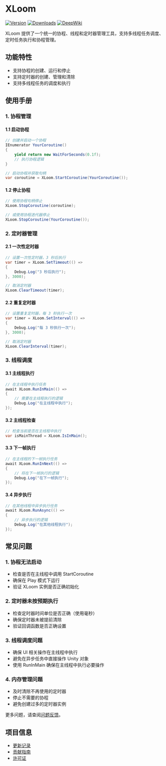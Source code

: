 # XLoom

[![Version](https://img.shields.io/npm/v/org.eframework.u3d.util)](https://www.npmjs.com/package/org.eframework.u3d.util)
[![Downloads](https://img.shields.io/npm/dm/org.eframework.u3d.util)](https://www.npmjs.com/package/org.eframework.u3d.util)
[![DeepWiki](https://img.shields.io/badge/DeepWiki-Explore-blue)](https://deepwiki.com/eframework-org/U3D.UTIL)

XLoom 提供了一个统一的协程、线程和定时器管理工具，支持多线程任务调度、定时任务执行和协程管理。

## 功能特性

- 支持协程的创建、运行和停止
- 支持定时器的创建、管理和清除
- 支持多线程任务的调度和执行

## 使用手册

### 1. 协程管理

#### 1.1 启动协程
```csharp
// 创建并启动一个协程
IEnumerator YourCoroutine()
{
    yield return new WaitForSeconds(0.1f);
    // 执行协程逻辑
}

// 启动协程并获取句柄
var coroutine = XLoom.StartCoroutine(YourCoroutine());
```

#### 1.2 停止协程
```csharp
// 使用协程句柄停止
XLoom.StopCoroutine(coroutine);

// 或使用协程迭代器停止
XLoom.StopCoroutine(YourCoroutine());
```

### 2. 定时器管理

#### 2.1 一次性定时器
```csharp
// 设置一次性定时器，3 秒后执行
var timer = XLoom.SetTimeout(() => 
{
    Debug.Log("3 秒后执行");
}, 3000);

// 取消定时器
XLoom.ClearTimeout(timer);
```

#### 2.2 重复定时器
```csharp
// 设置重复定时器，每 3 秒执行一次
var timer = XLoom.SetInterval(() => 
{
    Debug.Log("每 3 秒执行一次");
}, 3000);

// 取消定时器
XLoom.ClearInterval(timer);
```

### 3. 线程调度

#### 3.1 主线程执行
```csharp
// 在主线程中执行任务
await XLoom.RunInMain(() => 
{
    // 需要在主线程执行的逻辑
    Debug.Log("在主线程中执行");
});
```

#### 3.2 主线程检查
```csharp
// 检查当前是否在主线程中执行
var isMainThread = XLoom.IsInMain();
```

#### 3.3 下一帧执行
```csharp
// 在主线程的下一帧执行任务
await XLoom.RunInNext(() => 
{
    // 将在下一帧执行的逻辑
    Debug.Log("在下一帧执行");
});
```

#### 3.4 异步执行
```csharp
// 在其他线程中异步执行任务
await XLoom.RunAsync(() => 
{
    // 异步执行的逻辑
    Debug.Log("在其他线程执行");
});
```

## 常见问题

### 1. 协程无法启动
- 检查是否在主线程中调用 StartCoroutine
- 确保在 Play 模式下运行
- 验证 XLoom 实例是否正确初始化

### 2. 定时器未按预期执行
- 检查定时器时间单位是否正确（使用毫秒）
- 确保定时器未被提前清除
- 验证回调函数是否正确设置

### 3. 线程调度问题
- 确保 UI 相关操作在主线程中执行
- 避免在异步任务中直接操作 Unity 对象
- 使用 RunInMain 确保在主线程中执行必要操作

### 4. 内存管理问题
- 及时清除不再使用的定时器
- 停止不需要的协程
- 避免创建过多的定时器实例

更多问题，请查阅[问题反馈](../CONTRIBUTING.md#问题反馈)。

## 项目信息

- [更新记录](../CHANGELOG.md)
- [贡献指南](../CONTRIBUTING.md)
- [许可证](../LICENSE.md) 